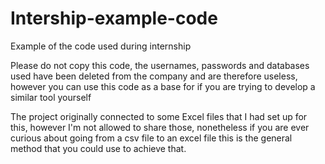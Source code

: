 # Intership-example-code
Example of the code used during internship

Please do not copy this code, the usernames, passwords and databases used have been deleted from the company and are therefore useless, 
however you can use this code as a base for if you are trying to develop a similar tool yourself

The project originally connected to some Excel files that I had set up for this, however I'm not allowed to share those, nonetheless if you are ever curious about going from a csv file to an excel file this is the general method that you could use to achieve that.
